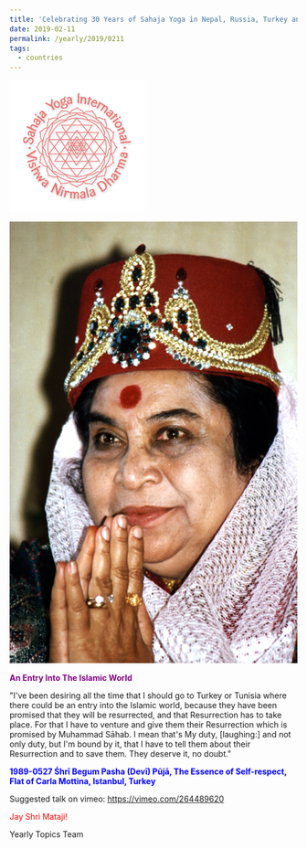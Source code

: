 ```yaml
---
title: 'Celebrating 30 Years of Sahaja Yoga in Nepal, Russia, Turkey and Ukraine, Post 4'
date: 2019-02-11
permalink: /yearly/2019/0211
tags:
  - countries
---
```


![PICTURE 9](/images/image9.png)

![PICTURE 21](/images/image21.png)

<p style="color:purple; text-align:left;">
<b>An Entry Into The Islamic World</b><br>
</p>

"I've been desiring all the time that I should go to Turkey or Tunisia where there could be an entry into the Islamic world, because they have been promised that they will be resurrected, and that Resurrection has to take place. For that I have to venture and give them their Resurrection which is promised by Muhammad Sāhab. I mean that's My duty, [laughing:] and not only duty, but I'm bound by it, that I have to tell them about their Resurrection and to save them. They deserve it, no doubt."
 
<p style="color:blue;">
<b>1989-0527 Śhrī Begum Pasha (Devī) Pūjā, The Essence of Self-respect, Flat of Carla Mottina, Istanbul, Turkey</b>
</p>

Suggested talk on vimeo: <a href="https://vimeo.com/264489620"> https://vimeo.com/264489620</a>

<p style="color:red;">Jay Shri Mataji!<br></p>

Yearly Topics Team
